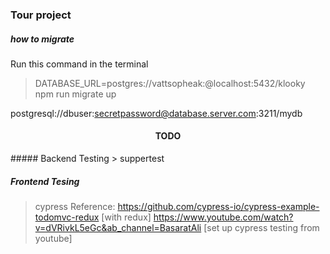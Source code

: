 ### Tour project

##### how to migrate 

Run this command in the terminal
> DATABASE_URL=postgres://vattsopheak:@localhost:5432/klooky npm run migrate up

postgresql://dbuser:secretpassword@database.server.com:3211/mydb




<h4 align="center">TODO</h4>
##### Backend Testing
> suppertest

##### Frontend Tesing 
> cypress 
> Reference: 
> https://github.com/cypress-io/cypress-example-todomvc-redux [with redux]
> https://www.youtube.com/watch?v=dVRivkL5eGc&ab_channel=BasaratAli [set up cypress testing from youtube]